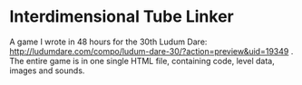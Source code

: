 # Interdimensional Tube Linker

A game I wrote in 48 hours for the 30th Ludum Dare: http://ludumdare.com/compo/ludum-dare-30/?action=preview&uid=19349 . The entire game is in one single HTML file, containing code, level data, images and sounds.